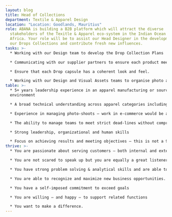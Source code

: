 ```yaml
---
layout: blog
title: Head of Collections
department: Textile & Apparel Design
location: "Location: Goodlands, Mauritius"
role: ABANA is building a B2B platform which will attract the diverse
  stakeholders of the Texitle & Apparel eco-system in the Indian Ocean and
  Africa. Your role will be to assist our Head Designer in the development of
  our Drops Collections and contribute fresh new influences.
tasks: >-
  * Working with our Design team to develop the Drop Collection Plans

  * Communicating with our supplier partners to ensure each product meets the highest standards of quality – material, fit and attention to detail.

  * Ensure that each Drop capsule has a coherent look and feel.

  * Working with our Design and Visual Assets teams to organise photo and video shoots.
table: >-
  * 5+ years leadership experience in an apparel manufacturing or sourcing
  environment

  * A broad technical understanding across apparel categories including flat & circular knits and woven.

  * Experience in managing photo-shoots – work in e-commerce would be a definite advantage.

  * The ability to manage teams to meet strict dead-lines without compromising customer satisfaction.

  * Strong leadership, organizational and human skills

  * Focus on achieving results and meeting objectives – this is not a 9-5 job.
thrive: >-
  * You are passionate about serving customers – both internal and external.

  * You are not scared to speak up but you are equally a great listener

  * You have strong problem solving & analytical skills and are able to bring solutions that deliver real business value.

  * You are able to recognize and maximize new business opportunities.

  * You have a self-imposed commitment to exceed goals

  * You are willing – and happy – to support related functions

  * You want to make a difference.
---
```

